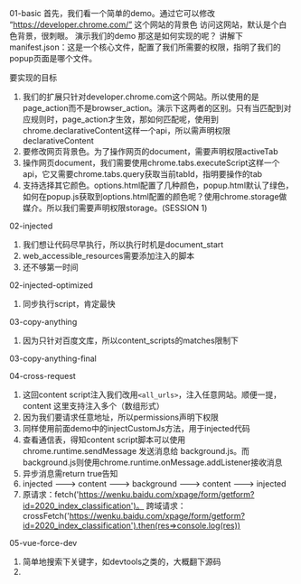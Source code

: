 01-basic
首先，我们看一个简单的demo。通过它可以修改 “https://developer.chrome.com/” 这个网站的背景色
访问这网站，默认是个白色背景，很刺眼。
演示我们的demo
那这是如何实现的呢？
讲解下manifest.json：这是一个核心文件，配置了我们所需要的权限，指明了我们的popup页面是哪个文件。

要实现的目标
1. 我们的扩展只针对developer.chrome.com这个网站。所以使用的是page_action而不是browser_action。演示下这两者的区别。只有当匹配到对应规则时，page_action才生效，那如何匹配呢，使用到chrome.declarativeContent这样一个api，所以需声明权限declarativeContent
2. 要修改网页背景色。为了操作网页的document，需要声明权限activeTab
3. 操作网页document，我们需要使用chrome.tabs.executeScript这样一个api，它又需要chrome.tabs.query获取当前tabId，指明要操作的tab
4. 支持选择其它颜色。options.html配置了几种颜色，popup.html默认了绿色，如何在popup.js获取到options.html配置的颜色呢？使用chrome.storage做媒介。所以我们需要声明权限storage。(SESSION 1)


02-injected
1. 我们想让代码尽早执行，所以执行时机是document_start
2. web_accessible_resources需要添加注入的脚本
3. 还不够第一时间

02-injected-optimized
1. 同步执行script，肯定最快

03-copy-anything
1. 因为只针对百度文库，所以content_scripts的matches限制下

03-copy-anything-final

04-cross-request
1. 这回content script注入我们改用`<all_urls>`，注入任意网站。顺便一提，content 这里支持注入多个（数组形式）
2. 因为我们要请求任意地址，所以permissions声明下权限
3. 同样使用前面demo中的injectCustomJs方法，用于injected代码
4. 查看通信表，得知content script脚本可以使用 chrome.runtime.sendMessage 发送消息给 background.js。而background.js则使用chrome.runtime.onMessage.addListener接收消息
5. 异步消息需return true告知
6. injected ---> content ---> background ---> content ---> injected
7. 原请求：fetch('https://wenku.baidu.com/xpage/form/getform?id=2020_index_classification')。
  跨域请求：crossFetch('https://wenku.baidu.com/xpage/form/getform?id=2020_index_classification').then(res=>console.log(res))

05-vue-force-dev
1. 简单地搜索下关键字，如devtools之类的，大概翻下源码
2.